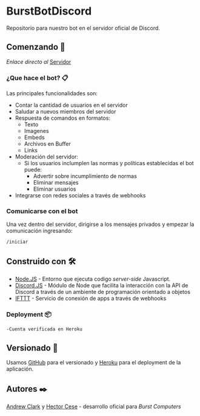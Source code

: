 # BurstBotDiscord
Repositorio para nuestro bot en el servidor oficial de Discord.

## Comenzando 🚀

_Enlace directo al_ [Servidor](https://discord.gg/TXDrcTw)


### ¿Que hace el bot? 📋
Las principales funcionalidades son:

* Contar la cantidad de usuarios en el servidor
* Saludar a nuevos miembros del servidor
* Respuesta de comandos en formatos:
    * Texto
    * Imagenes
    * Embeds
    * Archivos en Buffer
    * Links
* Moderación del servidor:
  * Si los usuarios inclumplen las normas y políticas establecidas el bot puede:
    * Advertir sobre incumplimiento de normas
    * Eliminar mensajes 
    * Eliminar usuarios
* Integrarse con redes sociales a través de webhooks


### Comunicarse con el bot 
Una vez dentro del servidor, dirigirse a los mensajes privados y empezar la comunicación ingresando:

```
/iniciar
```

## Construido con 🛠️

* [Node.JS](https://nodejs.org/en/) - Entorno que ejecuta codigo _server-side_ Javascript.
* [Discord.JS](https://discord.js.org/#/) - Módulo de Node que facilita la interacción con la API de Discord a través de un ambiente de programación orientado a objetos 
* [IFTTT](https://ifttt.com/) - Servicio de conexión de apps a través de webhooks


### Deployment 📦

```
-Cuenta verificada en Heroku
```


## Versionado 📌

Usamos [GitHub](https://github.com/) para el versionado y [Heroku](https://www.heroku.com/) para el deployment de la aplicación.

## Autores ✒️


[Andrew Clark](https://github.com/andrewxxclark) y [Hector Cese](https://github.com/HackThorD) - desarrollo oficial para  *Burst Computers* 
